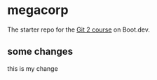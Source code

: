# megacorp

The starter repo for the [Git 2 course](https://www.boot.dev/learn/learn-git-2) on Boot.dev.

## some changes
this is my change
